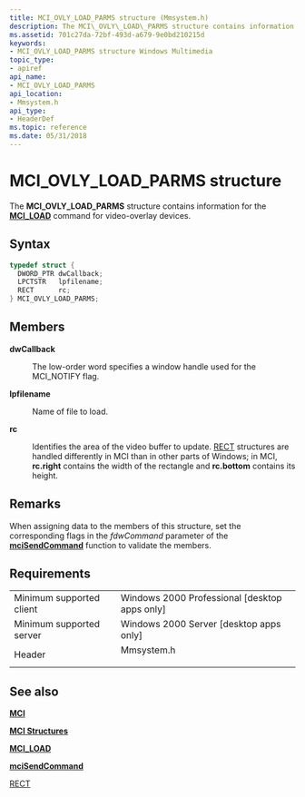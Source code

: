 ```yaml
---
title: MCI_OVLY_LOAD_PARMS structure (Mmsystem.h)
description: The MCI\_OVLY\_LOAD\_PARMS structure contains information for the MCI\_LOAD command for video-overlay devices.
ms.assetid: 701c27da-72bf-493d-a679-9e0bd210215d
keywords:
- MCI_OVLY_LOAD_PARMS structure Windows Multimedia
topic_type:
- apiref
api_name:
- MCI_OVLY_LOAD_PARMS
api_location:
- Mmsystem.h
api_type:
- HeaderDef
ms.topic: reference
ms.date: 05/31/2018
---
```


# MCI\_OVLY\_LOAD\_PARMS structure

The **MCI\_OVLY\_LOAD\_PARMS** structure contains information for the [**MCI\_LOAD**](mci-load.md) command for video-overlay devices.

## Syntax


```C++
typedef struct {
  DWORD_PTR dwCallback;
  LPCTSTR   lpfilename;
  RECT      rc;
} MCI_OVLY_LOAD_PARMS;
```



## Members

<dl> <dt>

**dwCallback**
</dt> <dd>

The low-order word specifies a window handle used for the MCI\_NOTIFY flag.

</dd> <dt>

**lpfilename**
</dt> <dd>

Name of file to load.

</dd> <dt>

**rc**
</dt> <dd>

Identifies the area of the video buffer to update. [RECT](https://go.microsoft.com/fwlink/p/?linkid=16998) structures are handled differently in MCI than in other parts of Windows; in MCI, **rc.right** contains the width of the rectangle and **rc.bottom** contains its height.

</dd> </dl>

## Remarks

When assigning data to the members of this structure, set the corresponding flags in the *fdwCommand* parameter of the [**mciSendCommand**](https://msdn.microsoft.com/en-us/library/Dd757160(v=VS.85).aspx) function to validate the members.

## Requirements



|                                     |                                                                                       |
|-------------------------------------|---------------------------------------------------------------------------------------|
| Minimum supported client<br/> | Windows 2000 Professional \[desktop apps only\]<br/>                            |
| Minimum supported server<br/> | Windows 2000 Server \[desktop apps only\]<br/>                                  |
| Header<br/>                   | <dl> <dt>Mmsystem.h</dt> </dl> |



## See also

<dl> <dt>

[**MCI**](mci.md)
</dt> <dt>

[**MCI Structures**](mci-structures.md)
</dt> <dt>

[**MCI\_LOAD**](mci-load.md)
</dt> <dt>

[**mciSendCommand**](https://msdn.microsoft.com/en-us/library/Dd757160(v=VS.85).aspx)
</dt> <dt>

[RECT](https://go.microsoft.com/fwlink/p/?linkid=16998)
</dt> </dl>

 

 





